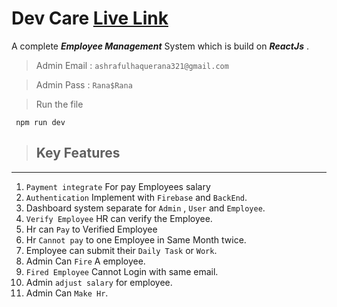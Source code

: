 # Dev Care [Live Link](https://employeecare-ha.netlify.app)

A complete _**Employee Management**_ System which is build on _**ReactJs**_ .

> Admin Email : ```ashrafulhaquerana321@gmail.com```

> Admin Pass : ```Rana$Rana```


> Run the file
```Run the file
 npm run dev 
```

> ## Key Features
--------------------
1. `Payment integrate` For pay Employees salary 
2. `Authentication` Implement with `Firebase` and `BackEnd`.  
3.  Dashboard system separate for `Admin` , `User` and `Employee`.
4. `Verify Employee` HR can verify the Employee.
5. Hr can `Pay` to Verified Employee
6. Hr `Cannot pay` to one Employee in Same Month twice.
7. Employee can submit their `Daily Task` or `Work`.
8. Admin Can `Fire` A employee.
9. `Fired Employee` Cannot Login with same email.
10. Admin `adjust salary` for employee.
11. Admin Can `Make Hr`.

